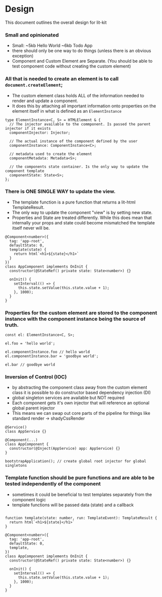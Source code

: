 # Design

This document outlines the overall design for lit-kit

### Small and opinionated
- Small: ~5kb Hello World ~6kb Todo App
- there should only be one way to do things (unless there is an obvious exception)
- Component and Custom Element are Separate. (You should be able to test component code without creating the custom element)

### All that is needed to create an element is to call `document.createElement`;

- The custom element class holds ALL of the information needed to render and update a component.
- It does this by attaching all important information onto properties on the element itself in what is defined as an `ElementInstance`

```TS
type ElementInstance<C, S> = HTMLElement & {
  // The injector available to the commponent. Is passed the parent injector if it exists
  componentInjector: Injector;

  // The actual instance of the component defined by the user
  componentInstance: ComponentInstance<C>;
  
  // metadata used to create the element
  componentMetadata: Metadata<S>;

  // the components state container. Is the only way to update the component template
  componentState: State<S>;
};
```

### There is ONE SINGLE WAY to update the view.

- The template function is a pure function that returns a lit-html TemplateResult.
- The only way to update the component "view" is by setting new state.
- Properties and State are treated differently. While this does mean that internally your props and state could become mismatched the template itself never will be.

```TS
@Component<number>({
  tag: 'app-root',
  defaultState: 0,
  template(state) {
    return html`<h1>${state}</h1>`
  }
})
class AppComponent implements OnInit {
  constructor(@StateRef() private state: State<number>) {}

  onInit() {
    setInterval(() => {
      this.state.setValue(this.state.value + 1);
    }, 1000);
  }
}
```

### Properties for the custom element are stored to the component instance with the component instance being the source of truth.

```TS
const el: ElementInstance<C, S>;

el.foo = 'hello world';

el.componentInstance.foo // hello world
el.componentInstance.bar = 'goodbye world';

el.bar // goodbye world
```

### Inversion of Control (IOC)

- by abstracting the component class away from the custom element class it is possible to do constructor based dependency injection (DI)
- global singleton services are available but NOT required
- Each component gets it's own injector that will reference an optional global parent injector
- This means we can swap out core parts of the pipeline for things like standard render -> shadyCssRender

```TS
@Service()
class AppService {}

@Component(...)
class AppComponent {
  constructor(@Inject(AppService) app: AppService) {}
}

bootstrapApplication(); // create global root injector for global singletons
```

### Template function should be pure functions and are able to be tested independently of the component

- sometimes it could be beneficial to test templates separately from the component logic
- template functions will be passed data (state) and a callback

```TS

function template(state: number, run: TemplateEvent): TemplateResult {
  return html`<h1>${state}</h1>`
}

@Component<number>({
  tag: 'app-root',
  defaultState: 0,
  template,
})
class AppComponent implements OnInit {
  constructor(@StateRef() private state: State<number>) {}

  onInit() {
    setInterval(() => {
      this.state.setValue(this.state.value + 1);
    }, 1000);
  }
}
```
